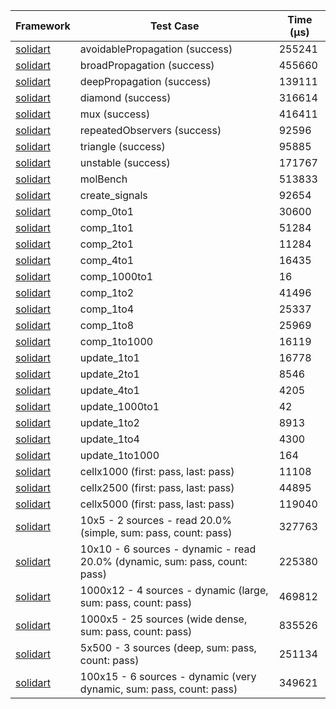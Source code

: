 | Framework | Test Case | Time (μs) |
| --- | --- | --- |
| [solidart](https://github.com/nank1ro/solidart) | avoidablePropagation (success) | 255241 |
| [solidart](https://github.com/nank1ro/solidart) | broadPropagation (success) | 455660 |
| [solidart](https://github.com/nank1ro/solidart) | deepPropagation (success) | 139111 |
| [solidart](https://github.com/nank1ro/solidart) | diamond (success) | 316614 |
| [solidart](https://github.com/nank1ro/solidart) | mux (success) | 416411 |
| [solidart](https://github.com/nank1ro/solidart) | repeatedObservers (success) | 92596 |
| [solidart](https://github.com/nank1ro/solidart) | triangle (success) | 95885 |
| [solidart](https://github.com/nank1ro/solidart) | unstable (success) | 171767 |
| [solidart](https://github.com/nank1ro/solidart) | molBench | 513833 |
| [solidart](https://github.com/nank1ro/solidart) | create_signals | 92654 |
| [solidart](https://github.com/nank1ro/solidart) | comp_0to1 | 30600 |
| [solidart](https://github.com/nank1ro/solidart) | comp_1to1 | 51284 |
| [solidart](https://github.com/nank1ro/solidart) | comp_2to1 | 11284 |
| [solidart](https://github.com/nank1ro/solidart) | comp_4to1 | 16435 |
| [solidart](https://github.com/nank1ro/solidart) | comp_1000to1 | 16 |
| [solidart](https://github.com/nank1ro/solidart) | comp_1to2 | 41496 |
| [solidart](https://github.com/nank1ro/solidart) | comp_1to4 | 25337 |
| [solidart](https://github.com/nank1ro/solidart) | comp_1to8 | 25969 |
| [solidart](https://github.com/nank1ro/solidart) | comp_1to1000 | 16119 |
| [solidart](https://github.com/nank1ro/solidart) | update_1to1 | 16778 |
| [solidart](https://github.com/nank1ro/solidart) | update_2to1 | 8546 |
| [solidart](https://github.com/nank1ro/solidart) | update_4to1 | 4205 |
| [solidart](https://github.com/nank1ro/solidart) | update_1000to1 | 42 |
| [solidart](https://github.com/nank1ro/solidart) | update_1to2 | 8913 |
| [solidart](https://github.com/nank1ro/solidart) | update_1to4 | 4300 |
| [solidart](https://github.com/nank1ro/solidart) | update_1to1000 | 164 |
| [solidart](https://github.com/nank1ro/solidart) | cellx1000 (first: pass, last: pass) | 11108 |
| [solidart](https://github.com/nank1ro/solidart) | cellx2500 (first: pass, last: pass) | 44895 |
| [solidart](https://github.com/nank1ro/solidart) | cellx5000 (first: pass, last: pass) | 119040 |
| [solidart](https://github.com/nank1ro/solidart) | 10x5 - 2 sources - read 20.0% (simple, sum: pass, count: pass) | 327763 |
| [solidart](https://github.com/nank1ro/solidart) | 10x10 - 6 sources - dynamic - read 20.0% (dynamic, sum: pass, count: pass) | 225380 |
| [solidart](https://github.com/nank1ro/solidart) | 1000x12 - 4 sources - dynamic (large, sum: pass, count: pass) | 469812 |
| [solidart](https://github.com/nank1ro/solidart) | 1000x5 - 25 sources (wide dense, sum: pass, count: pass) | 835526 |
| [solidart](https://github.com/nank1ro/solidart) | 5x500 - 3 sources (deep, sum: pass, count: pass) | 251134 |
| [solidart](https://github.com/nank1ro/solidart) | 100x15 - 6 sources - dynamic (very dynamic, sum: pass, count: pass) | 349621 |
